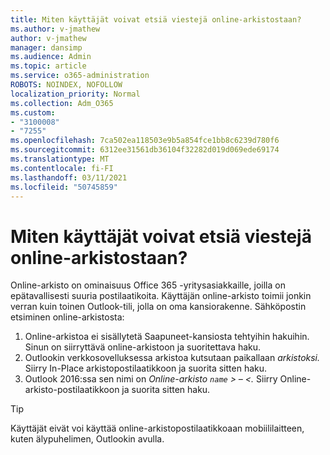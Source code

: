 ```yaml
---
title: Miten käyttäjät voivat etsiä viestejä online-arkistostaan?
ms.author: v-jmathew
author: v-jmathew
manager: dansimp
ms.audience: Admin
ms.topic: article
ms.service: o365-administration
ROBOTS: NOINDEX, NOFOLLOW
localization_priority: Normal
ms.collection: Adm_O365
ms.custom:
- "3100008"
- "7255"
ms.openlocfilehash: 7ca502ea118503e9b5a854fce1bb8c6239d780f6
ms.sourcegitcommit: 6312ee31561db36104f32282d019d069ede69174
ms.translationtype: MT
ms.contentlocale: fi-FI
ms.lasthandoff: 03/11/2021
ms.locfileid: "50745859"
---
```

# <a name="how-users-can-search-their-online-archive-for-messages"></a>Miten käyttäjät voivat etsiä viestejä online-arkistostaan?

Online-arkisto on ominaisuus Office 365 -yritysasiakkaille, joilla on epätavallisesti suuria postilaatikoita. Käyttäjän online-arkisto toimii jonkin verran kuin toinen Outlook-tili, jolla on oma kansiorakenne. Sähköpostin etsiminen online-arkistosta:

1. Online-arkistoa ei sisällytetä Saapuneet-kansiosta tehtyihin hakuihin. Sinun on siirryttävä online-arkistoon ja suoritettava haku.
2. Outlookin verkkosovelluksessa arkistoa kutsutaan paikallaan *arkistoksi.* Siirry In-Place arkistopostilaatikkoon ja suorita sitten haku.
3. Outlook 2016:ssa sen nimi on *Online-arkisto `name` > – <.* Siirry Online-arkisto-postilaatikkoon ja suorita sitten haku.

> [!TIP]
> Käyttäjät eivät voi käyttää online-arkistopostilaatikkoaan mobiililaitteen, kuten älypuhelimen, Outlookin avulla.
